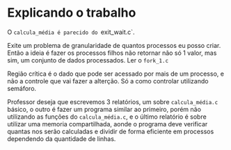 # Explicando o trabalho

O `calcula_média é parecido do `exit_wait.c`. 

Exite um problema de granularidade de quantos processos eu posso criar. Então a ideia é fazer os processos filhos não retornar não só 1 valor, mas sim, um conjunto de dados processados. Ler o `fork_1.c`

Região crítica é o dado que pode ser acessado por mais de um processo, e não a controle que vai fazer a alterção. Só a como controlar utilizando semáforo.

Professor deseja que escrevemos 3 relatórios, um sobre `calcula_média.c` básico, o outro é fazer um programa similar ao primeiro, porém não utilizando as funções do `calcula_média.c`, e o último relatório é sobre utilizar uma memoria compartilhada, aonde o programa deve verificar quantas nos serão calculadas e dividir de forma eficiente em processos dependendo da quantidade de linhas.
